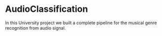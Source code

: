 # AudioClassification
In this University project we built a complete pipeline for the musical genre recognition from audio signal.
